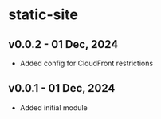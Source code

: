 # static-site

## v0.0.2 - 01 Dec, 2024

- Added config for CloudFront restrictions

## v0.0.1 - 01 Dec, 2024

- Added initial module
